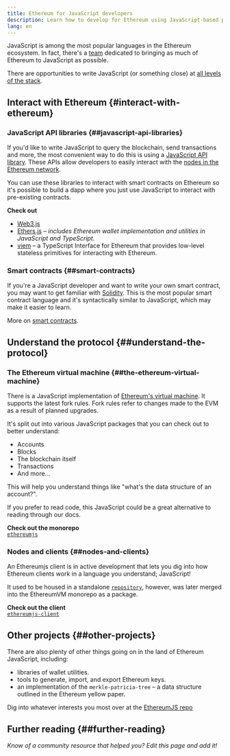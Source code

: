 ```yaml
---
title: Ethereum for JavaScript developers
description: Learn how to develop for Ethereum using JavaScript-based projects and tooling.
lang: en
---
```


JavaScript is among the most popular languages in the Ethereum ecosystem. In fact, there's a [team](https://github.com/ethereumjs) dedicated to bringing as much of Ethereum to JavaScript as possible.

There are opportunities to write JavaScript (or something close) at [all levels of the stack](/developers/docs/ethereum-stack/).

## Interact with Ethereum \{#interact-with-ethereum}

### JavaScript API libraries \{##javascript-api-libraries}

If you'd like to write JavaScript to query the blockchain, send transactions and more, the most convenient way to do this is using a [JavaScript API library](/developers/docs/apis/javascript/). These APIs allow developers to easily interact with the [nodes in the Ethereum network](/developers/docs/nodes-and-clients/).

You can use these libraries to interact with smart contracts on Ethereum so it's possible to build a dapp where you just use JavaScript to interact with pre-existing contracts.

**Check out**

- [Web3.js](https://web3js.readthedocs.io/)
- [Ethers.js](https://docs.ethers.io/) _– includes Ethereum wallet implementation and utilities in JavaScript and TypeScript._
- [viem](https://viem.sh) – a TypeScript Interface for Ethereum that provides low-level stateless primitives for interacting with Ethereum.

### Smart contracts \{##smart-contracts}

If you're a JavaScript developer and want to write your own smart contract, you may want to get familiar with [Solidity](https://solidity.readthedocs.io). This is the most popular smart contract language and it's syntactically similar to JavaScript, which may make it easier to learn.

More on [smart contracts](/developers/docs/smart-contracts/).

## Understand the protocol \{##understand-the-protocol}

### The Ethereum virtual machine \{##the-ethereum-virtual-machine}

There is a JavaScript implementation of [Ethereum's virtual machine](/developers/docs/evm/). It supports the latest fork rules. Fork rules refer to changes made to the EVM as a result of planned upgrades.

It's split out into various JavaScript packages that you can check out to better understand:

- Accounts
- Blocks
- The blockchain itself
- Transactions
- And more...

This will help you understand things like "what's the data structure of an account?".

If you prefer to read code, this JavaScript could be a great alternative to reading through our docs.

**Check out the monorepo**  
[`ethereumjs`](https://github.com/ethereumjs/ethereumjs-vm)

### Nodes and clients \{##nodes-and-clients}

An Ethereumjs client is in active development that lets you dig into how Ethereum clients work in a language you understand; JavaScript!

It used to be housed in a standalone [`repository`](https://github.com/ethereumjs/ethereumjs-client), however, was later merged into the EthereumVM monorepo as a package.

**Check out the client**  
[`ethereumjs-client`](https://github.com/ethereumjs/ethereumjs-monorepo/tree/master/packages/client)

## Other projects \{##other-projects}

There are also plenty of other things going on in the land of Ethereum JavaScript, including:

- libraries of wallet utilities.
- tools to generate, import, and export Ethereum keys.
- an implementation of the `merkle-patricia-tree` – a data structure outlined in the Ethereum yellow paper.

Dig into whatever interests you most over at the [EthereumJS repo](https://github.com/ethereumjs)

## Further reading \{##further-reading}

_Know of a community resource that helped you? Edit this page and add it!_
